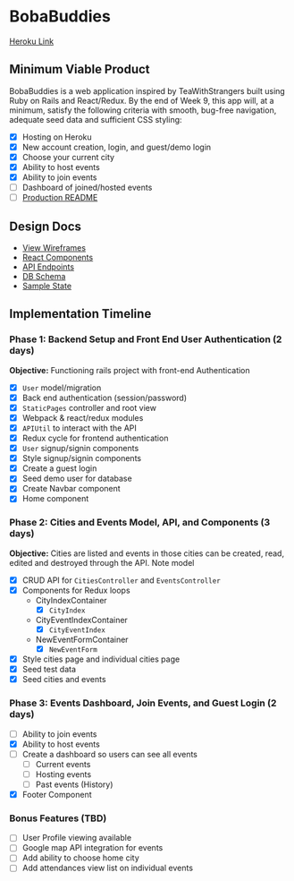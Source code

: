 # BobaBuddies

[Heroku Link](https://bobabuddies.herokuapp.com/)

## Minimum Viable Product

BobaBuddies is a web application inspired by TeaWithStrangers built using Ruby on Rails and React/Redux. By the end of Week 9, this app will, at a minimum, satisfy the following criteria with smooth, bug-free navigation, adequate seed data and sufficient CSS styling:
- [x] Hosting on Heroku
- [x] New account creation, login, and guest/demo login
- [x] Choose your current city
- [x] Ability to host events
- [x] Ability to join events
- [ ] Dashboard of joined/hosted events
- [ ] [Production README]()

## Design Docs

- [View Wireframes](https://github.com/beebeean09/BobaBuddies/tree/master/docs/wireframes)
- [React Components](https://github.com/beebeean09/BobaBuddies/blob/master/docs/component-hierarchy.md)
- [API Endpoints](https://github.com/beebeean09/BobaBuddies/blob/master/docs/api-endpoints.md)
- [DB Schema](https://github.com/beebeean09/BobaBuddies/blob/master/docs/schema.md)
- [Sample State](https://github.com/beebeean09/BobaBuddies/blob/master/docs/sample-state.md)

## Implementation Timeline

### Phase 1: Backend Setup and Front End User Authentication (2 days)
**Objective:** Functioning rails project with front-end Authentication
- [x] `User` model/migration
- [x] Back end authentication (session/password)
- [x] `StaticPages` controller and root view
- [x] Webpack & react/redux modules
- [x] `APIUtil` to interact with the API
- [x] Redux cycle for frontend authentication
- [x] `User` signup/signin components
- [x] Style signup/signin components
- [x] Create a guest login
- [x] Seed demo user for database
- [x] Create Navbar component
- [x] Home component

### Phase 2: Cities and Events Model, API, and Components (3 days)
**Objective:** Cities are listed and events in those cities can be created, read, edited and destroyed through the API.
Note model
- [x] CRUD API for `CitiesController` and `EventsController`
- [x] Components for Redux loops
  - CityIndexContainer
    - [x] `CityIndex`
  - CityEventIndexContainer
    - [x] `CityEventIndex`
  - NewEventFormContainer
    - [x] `NewEventForm`
- [x] Style cities page and individual cities page
- [x] Seed test data
- [x] Seed cities and events

### Phase 3: Events Dashboard, Join Events, and Guest Login (2 days)
- [ ] Ability to join events
- [x] Ability to host events
- [ ] Create a dashboard so users can see all events
  - [ ] Current events
  - [ ] Hosting events
  - [ ] Past events (History)
- [x] Footer Component

### Bonus Features (TBD)
- [ ] User Profile viewing available
- [ ] Google map API integration for events
- [ ] Add ability to choose home city
- [ ] Add attendances view list on individual events
